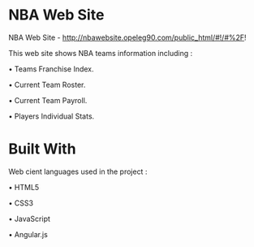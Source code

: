# NBA Web Site
NBA Web Site - http://nbawebsite.opeleg90.com/public_html/#!/#%2F!


This web site shows NBA teams information including :

•	Teams Franchise Index.

•	Current Team Roster.

•	Current Team Payroll.

•	Players Individual Stats.  

# Built With
Web cient languages used in the project : 

• HTML5

• CSS3

• JavaScript

• Angular.js




